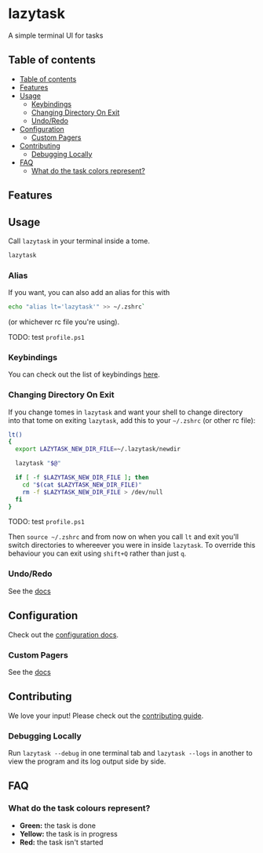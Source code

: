 # lazytask

A simple terminal UI for tasks

## Table of contents

- [Table of contents](#table-of-contents)
- [Features](#features)
- [Usage](#usage)
  - [Keybindings](#keybindings)
  - [Changing Directory On Exit](#changing-directory-on-exit)
  - [Undo/Redo](#undoredo)
- [Configuration](#configuration)
  - [Custom Pagers](#custom-pagers)
- [Contributing](#contributing)
  - [Debugging Locally](#debugging-locally)
- [FAQ](#faq)
  - [What do the task colors represent?](#what-do-the-task-colors-represent)

## Features

## Usage

Call `lazytask` in your terminal inside a tome.

```sh
lazytask
```

### Alias

If you want, you can also add an alias for this with

```sh
echo "alias lt='lazytask'" >> ~/.zshrc` 
```

(or whichever rc file you're using).

TODO: test `profile.ps1`

### Keybindings

You can check out the list of keybindings [here](/docs/keybindings).

### Changing Directory On Exit

If you change tomes in `lazytask` and want your shell to change directory into that tome on exiting `lazytask`, add this to your `~/.zshrc` (or other rc file):

```sh
lt()
{
  export LAZYTASK_NEW_DIR_FILE=~/.lazytask/newdir

  lazytask "$@"

  if [ -f $LAZYTASK_NEW_DIR_FILE ]; then
    cd "$(cat $LAZYTASK_NEW_DIR_FILE)"
    rm -f $LAZYTASK_NEW_DIR_FILE > /dev/null
  fi
}
```

TODO: test `profile.ps1`

Then `source ~/.zshrc` and from now on when you call `lt` and exit you'll switch directories to whereever you were in inside `lazytask`. To override this behaviour you can exit using `shift+Q` rather than just `q`.

### Undo/Redo

See the [docs](/docs/Undoing.md)

## Configuration

Check out the [configuration docs](docs/Config.md).

### Custom Pagers

See the [docs](docs/Custom_Pagers.md)

## Contributing

We love your input! Please check out the [contributing guide](CONTRIBUTING.md).

### Debugging Locally

Run `lazytask --debug` in one terminal tab and `lazytask --logs` in another to view the program and its log output side by side.

## FAQ

### What do the task colours represent?

- __Green:__ the task is done
- __Yellow:__ the task is in progress
- __Red:__ the task isn't started
